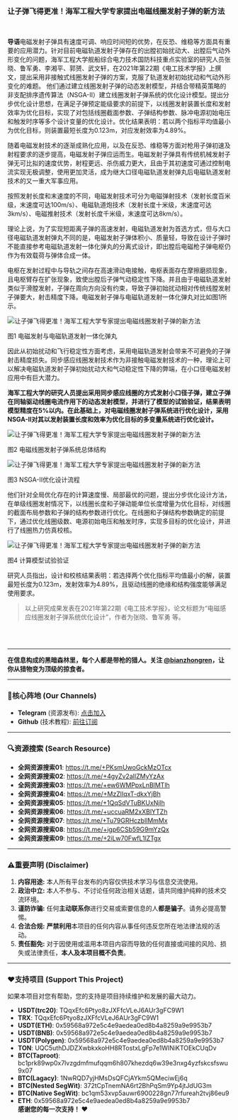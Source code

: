 ### 让子弹飞得更准！海军工程大学专家提出电磁线圈发射子弹的新方法

<br>

**导语**电磁发射子弹具有速度可调、响应时间短的优势，在反恐、维稳等方面具有重要的应用潜力。针对目前电磁轨道发射子弹存在的出膛初始扰动大、出膛后气动外形变化的问题，海军工程大学舰船综合电力技术国防科技重点实验室的研究人员张晓、鲁军勇、李湘平、郭赟、武文轩，在2021年第22期《电工技术学报》上撰文，提出采用非接触式线圈发射子弹的方案，克服了轨道发射初始扰动和气动外形变化的难题。  他们通过建立线圈发射子弹的动态发射模型，并结合带精英策略的非支配排序遗传算法（NSGA-II）建立线圈发射子弹系统的优化设计模型。提出分步优化设计思想，在满足子弹预定能级要求的前提下，以线圈发射装置长度和发射效率为优化目标，实现了对包括线圈截面参数、子弹结构参数、脉冲电源初始电压和触发时序等多个设计变量的优化设计。优化结果表明：若以两个指标平均值最小为优化目标，则装置最短长度为0.123m，对应发射效率为4.89%。

随着电磁发射技术的逐渐成熟化应用，以及在反恐、维稳等方面对枪用子弹初速及射程要求的逐步提高，电磁发射子弹应运而生。电磁发射子弹具有传统机械发射子弹无可比拟的速度优势，射程更远、杀伤威力更大，且由于其初速度可通过控制电流实现无极调整，使用更加灵活，成为继大口径电磁轨道发射弹丸后电磁轨道发射技术的又一重大军事应用。

按照发射长度和末速度的不同，电磁发射技术可分为电磁弹射技术（发射长度百米级，末速度可达100m/s）、电磁轨道炮技术（发射长度十米级，末速度可达3km/s）、电磁推射技术（发射长度千米级，末速度可达8km/s）。

理论上说，为了实现短距离子弹的高速发射，电磁轨道发射为首选方式，但与大口径电磁轨道发射弹丸不同的是，电磁发射子弹体积小、质量轻，导致在设计子弹时不能直接参考电磁轨道发射一体化弹丸的分离式设计，即出膛后电磁枪子弹电枢仍作为有效载荷与弹体合成一体。

电枢在发射过程中与导轨之间存在高速滑动电接触，电枢表面存在摩擦磨损现象，且电枢臂存在扩张现象，致使出膛后子弹气动稳定性下降。并且由于电磁轨道发射类似于滑膛发射，子弹在周向方向没有约束，导致子弹初始扰动相对传统线膛发射子弹要大，射击精度下降。电磁发射子弹与电磁轨道发射一体化弹丸对比如图1所示。

![让子弹飞得更准！海军工程大学专家提出电磁线圈发射子弹的新方法](https://p9.toutiaoimg.com/origin/tos-cn-i-qvj2lq49k0/783710c1ed674a2ebc135e93bda98f8c?from=pc)

图1 电磁发射与电磁轨道发射一体化弹丸

因此从初始扰动和飞行稳定性方面考虑，采用电磁轨道发射会带来不可避免的子弹射击精度损失。同步感应线圈发射技术作为非接触电磁发射技术的一种，理论上可以解决电磁轨道发射子弹初始扰动大和气动稳定性下降的弊端，在小口径电磁发射应用中有巨大潜力。

**海军工程大学的研究人员提出采用同步感应线圈的方式发射小口径子弹，建立子弹在同轴驱动线圈电流作用下的动态发射模型，并进行了模型的试验验证，结果表明模型精度在5%以内。在此基础上，对电磁线圈发射子弹系统进行优化设计，采用NSGA-Ⅱ对其以发射装置长度和效率为优化目标的多变量系统进行优化设计。**

![让子弹飞得更准！海军工程大学专家提出电磁线圈发射子弹的新方法](https://p9.toutiaoimg.com/origin/tos-cn-i-qvj2lq49k0/528e73f244614d93ab64175abeeb0f9e?from=pc)

图2 电磁线圈发射子弹系统总体结构

![让子弹飞得更准！海军工程大学专家提出电磁线圈发射子弹的新方法](https://p9.toutiaoimg.com/origin/tos-cn-i-qvj2lq49k0/e287964b9cfb49748781cba0508e257c?from=pc)

图3 NSGA-II优化设计流程

他们针对全局优化存在的计算速度慢、局部最优的问题，提出分步优化设计方法，在单级线圈发射情况下，以线圈长度和子弹动能单位长度增量为优化目标，对线圈的截面布局参数和子弹的结构参数进行优化。在线圈和子弹结构参数确定的前提下，通过优化线圈级数、电源初始电压和触发时序，实现多目标的优化设计，并进行了线圈热力仿真校核。

![让子弹飞得更准！海军工程大学专家提出电磁线圈发射子弹的新方法](https://p9.toutiaoimg.com/origin/tos-cn-i-qvj2lq49k0/c6d2cbbd025d4fcc9d5bf444878271ec?from=pc)

图4 计算模型试验验证

研究人员指出，设计和校核结果表明：若选择两个优化指标平均值最小的解，装置最短长度为0.123m，发射效率为4.89%，且驱动线圈的绝缘和结构强度能够满足使用要求。

> 以上研究成果发表在2021年第22期《电工技术学报》，论文标题为“电磁感应线圈发射子弹系统优化设计”，作者为张晓、鲁军勇 等。

<br>

<br>

---



**在信息构成的黑暗森林里，每个人都是带枪的猎人。关注 [@bianzhongren](https://t.me/bianzhongren)，让你从猎物变为顶级的掠食者。**

---

### **📢核心阵地 (Our Channels)**

* **Telegram** (资源发布): [点击加入](https://t.me/zzkdm)
* **Github** (技术教程): [前往订阅](https://github.com/zzkdm888)

---

### **🔍资源搜索 (Search Resource)**

* **全网资源搜索01**: https://t.me/+PKsmUwoGckMzOTcx
* **全网资源搜索02**: https://t.me/+4gyZv2aIlZMyYzAx
* **全网资源搜索03**: https://t.me/+ew6WMPpxLnBlMTlh
* **全网资源搜索04**: https://t.me/+MzZlIqxT-dkxYjBh
* **全网资源搜索05**: https://t.me/+1QqSdVTuBKUxNjlh
* **全网资源搜索06**: https://t.me/+uccuaRM2xXBlYTZh
* **全网资源搜索07**: https://t.me/+Tu79GRHczbllMmMx
* **全网资源搜索08**: https://t.me/+igp6CSb59G9mYzQx
* **全网资源搜索09**: https://t.me/+2iLw70FwfL1lZTgx

---

### **⚠️重要声明 (Disclaimer)**

1. **内容用途:** 本人所有平台发布的内容仅供技术学习与信息交流使用。
2. **政治中立:** 本人不参与、不讨论任何政治相关话题，请共同维护纯粹的技术交流环境。
3. **谨防诈骗:** 任何**主动联系你**进行交易或索要信息的人**都是骗子**。请务必提高警惕。
4. **合法合规:** **严禁利用**本项目的任何内容从事任何违反您所在地法律法规的活动。
5. **责任豁免:** 对于因使用或滥用本项目内容而导致的任何直接或间接的风险、损失或法律责任，**本人及本项目概不负责**。

---

### **❤️支持项目 (Support This Project)**

如果本项目对您有帮助，您的支持是项目持续维护和发展的最大动力。

* **USDT(trc20)**: TQqxEfc6Ptyo8zJXFfcVLeJ6AUr3gFC9W1
* **TRX**: TQqxEfc6Ptyo8zJXFfcVLeJ6AUr3gFC9W1
* **USDT(ETH)**: 0x59568a972e5c4e9aedea0ed8b4a8259a9e9953b7
* **USDT(BNB)**: 0x59568a972e5c4e9aedea0ed8b4a8259a9e9953b7
* **USDT(Polygen)**: 0x59568a972e5c4e9aedea0ed8b4a8259a9e9953b7
* **TON**: UQC5uthDJDZXwbkxkoHH8RTostxLgFp7e1WINiKTOEkCUqDv
* **BTC(Taproot)**: bc1prk89wp0x7lvzgdmfmufqqm6h807khezdq6w39e3nxg4yzfskcsfswu9x07
* **BTC(Lagacy)**: 1NwRQD7yjHMsDsQFCjAYkm5QMeciwEj6q
* **BTC(Nested SegWit)**: 372tCpTnemNA6rt2BhPqSm9Yp4jtJdUG3m
* **BTC(Native SegWit)**: bc1qm53xvp5auwr6900228gn77rfureah2tvj86eu9
* **ETH**: 0x59568a972e5c4e9aedea0ed8b4a8259a9e9953b7
  <br>
  **感谢您的每一次支持！ ❤️**

